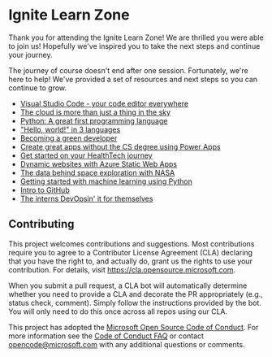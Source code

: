 # Ignite Learn Zone

Thank you for attending the Ignite Learn Zone! We are thrilled you were able to join us! Hopefully we've inspired you to take the next steps and continue your journey.

The journey of course doesn't end after one session. Fortunately, we're here to help! We've provided a set of resources and next steps so you can continue to grow.

- [Visual Studio Code - your code editor everywhere](session-resources/visual-studio-code.md)
- [The cloud is more than just a thing in the sky](session-resources/azure-cloud.md)
- [Python: A great first programming language](session-resources/python.md)
- ["Hello, world!" in 3 languages](session-resources/hello-world.md)
- [Becoming a green developer](session-resources/green-tech.md)
- [Create great apps without the CS degree using Power Apps](session-resources/power-apps.md)
- [Get started on your HealthTech journey](session-resources/health-tech.md)
- [Dynamic websites with Azure Static Web Apps](session-resources/azure-static-web-apps.md)
- [The data behind space exploration with NASA](session-resources/nasa-machine-learning.md)
- [Getting started with machine learning using Python](session-resources/machine-learning.md)
- [Intro to GitHub](session-resources/github.md)
- [The interns DevOpsin' it for themselves](session-resources/devops.md)

## Contributing

This project welcomes contributions and suggestions.  Most contributions require you to agree to a
Contributor License Agreement (CLA) declaring that you have the right to, and actually do, grant us
the rights to use your contribution. For details, visit https://cla.opensource.microsoft.com.

When you submit a pull request, a CLA bot will automatically determine whether you need to provide
a CLA and decorate the PR appropriately (e.g., status check, comment). Simply follow the instructions
provided by the bot. You will only need to do this once across all repos using our CLA.

This project has adopted the [Microsoft Open Source Code of Conduct](https://opensource.microsoft.com/codeofconduct/).
For more information see the [Code of Conduct FAQ](https://opensource.microsoft.com/codeofconduct/faq/) or
contact [opencode@microsoft.com](mailto:opencode@microsoft.com) with any additional questions or comments.
